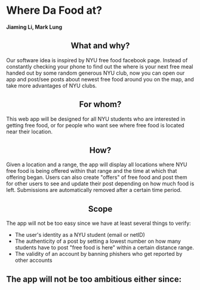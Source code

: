 # Where Da Food at?

**Jiaming Li, Mark Lung**


## <center> What and why? </center>

Our software idea is inspired by NYU free food facebook page. Instead of constantly checking your phone to find out the where is your next free meal handed out by some random generous NYU club, now you can open our app and post/see posts about newest free food around you on the map, and take more advantages of NYU clubs. 

## <center> For whom?</center>

This web app will be designed for all NYU students who are interested in getting free food, or for people who want see where free food is located near their location.

## <center>How?</center>

Given a location and a range, the app will display all locations where NYU free food is being offered within that range and the time at which that offering began. Users can also create "offers" of free food and post them for other users to see and update their post depending on how much food is left. Submissions are automatically removed after a certain time period.

## <center>Scope</center>

The app will not be too easy since we have at least several things to verify:
- The user's identity as a NYU student (email or netID)
- The authenticity of a post by setting a lowest number on how many students have to post "free food is here" within a certain distance range.
- The validity of an account by banning phishers who get reported by other accounts 

The app will not be too ambitious either since:
- 